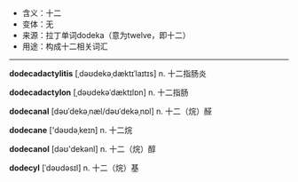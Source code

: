 - <span class="definition">含义：十二</span>
- <span class="definition">变体：无</span>
- <span class="definition">来源：拉丁单词dodeka（意为twelve，即十二）</span>
- <span class="definition">用途：构成十二相关词汇</span>

---

<span class="vocabulary">**dodecadactylitis**</span> [ˌdəʊdekəˌdæktɪˈlaɪtɪs] n. 十二指肠炎

<span class="vocabulary">**dodecadactylon**</span> [ˌdəʊdekəˈdæktɪlɒn] n. 十二指肠

<span class="vocabulary">**dodecanal**</span> [dəʊˈdekəˌnæl/dəʊˈdekəˌnɒl] n. 十二（烷）醛

<span class="vocabulary">**dodecane**</span> ['dəʊdəˌkeɪn] n. 十二烷

<span class="vocabulary">**dodecanol**</span> [dəʊ'dekәnl] n. 十二（烷）醇

<span class="vocabulary">**dodecyl**</span> [ˈdəʊdəsɪl] n. 十二（烷）基

